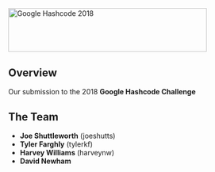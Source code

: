 <img src="https://storage.googleapis.com/gweb-uniblog-publish-prod/images/hashcode_hero.max-1000x1000.png" alt="Google Hashcode 2018" width=400 height=88.4>

## Overview

Our submission to the 2018 **Google Hashcode Challenge**

## The Team

* **Joe Shuttleworth** (joeshutts)
* **Tyler Farghly** (tylerkf)
* **Harvey Williams** (harveynw)
* **David Newham**
